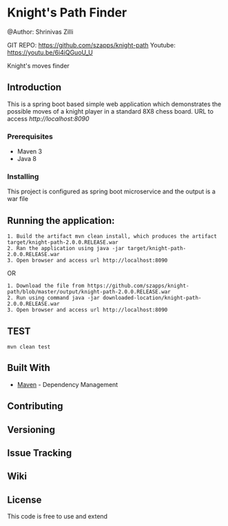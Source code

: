 # Knight's Path Finder 

@Author: Shrinivas Zilli

GIT REPO: https://github.com/szapps/knight-path
Youtube: https://youtu.be/6i4iQGuoU_U

Knight's moves finder

## Introduction
This is a spring boot based simple web application which demonstrates the possible moves of a knight player in a standard 8X8 chess board. URL to access *http://localhost:8090*


### Prerequisites

* Maven 3
* Java 8

### Installing

This project is configured as spring boot microservice and the output is a war file

## Running the application:
```
1. Build the artifact mvn clean install, which produces the artifact target/knight-path-2.0.0.RELEASE.war
2. Ran the application using java -jar target/knight-path-2.0.0.RELEASE.war
3. Open browser and access url http://localhost:8090
```

OR

```
1. Download the file from https://github.com/szapps/knight-path/blob/master/output/knight-path-2.0.0.RELEASE.war
2. Run using command java -jar downloaded-location/knight-path-2.0.0.RELEASE.war
3. Open browser and access url http://localhost:8090
```

## TEST

```
mvn clean test
```


## Built With

* [Maven](https://maven.apache.org/) - Dependency Management

## Contributing


## Versioning


## Issue Tracking


## Wiki


## License

This code is free to use and extend 

